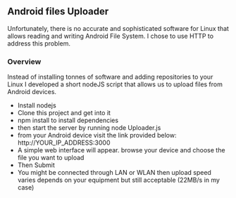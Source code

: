 ## Android files Uploader

Unfortunately, there is no accurate and sophisticated software for Linux that allows reading and writing Android File System.
I chose to use HTTP  to address this problem.

### Overview

Instead of installing tonnes of software and adding repositories to your Linux
I developed a short nodeJS script that allows us to upload files from Android devices.

* Install nodejs
* Clone this project and get into it
* npm install to install dependencies
* then start the server by running node Uploader.js
* from your Android device visit the link provided below:
http://YOUR_IP_ADDRESS:3000
* A simple web interface will appear. browse your device and choose the file you want to upload
* Then Submit
* You might be connected through LAN or WLAN then upload speed varies depends on your equipment but still acceptable (22MB/s in my case)



